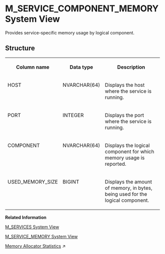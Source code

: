 <!-- loio20bed4f675191014a4cf8e62c28d16ae -->

# M\_SERVICE\_COMPONENT\_MEMORY System View

Provides service-specific memory usage by logical component.



<a name="loio20bed4f675191014a4cf8e62c28d16ae___m__s_e_r_v_i_c_e__c_o_m_p_o_n_e_n_t__m_e_m_o_r_y_1struct_M_SERVICE_COMPONENT_MEMORY"/>

## Structure


<table>
<tr>
<th valign="top">

Column name

</th>
<th valign="top">

Data type

</th>
<th valign="top">

Description

</th>
</tr>
<tr>
<td valign="top">

HOST

</td>
<td valign="top">

NVARCHAR\(64\)

</td>
<td valign="top">

Displays the host where the service is running.

</td>
</tr>
<tr>
<td valign="top">

PORT

</td>
<td valign="top">

INTEGER

</td>
<td valign="top">

Displays the port where the service is running.

</td>
</tr>
<tr>
<td valign="top">

COMPONENT

</td>
<td valign="top">

NVARCHAR\(64\)

</td>
<td valign="top">

Displays the logical component for which memory usage is reported.

</td>
</tr>
<tr>
<td valign="top">

USED\_MEMORY\_SIZE

</td>
<td valign="top">

BIGINT

</td>
<td valign="top">

Displays the amount of memory, in bytes, being used for the logical component.

</td>
</tr>
</table>

**Related Information**  


[M\_SERVICES System View](m-services-system-view-20c4ef8.md "Provides the status of all services.")

[M\_SERVICE\_MEMORY System View](m-service-memory-system-view-20bf33c.md "Displays detailed memory utilization information by services.")

[Memory Allocator Statistics](https://help.sap.com/viewer/f9c5015e72e04fffa14d7d4f7267d897/2024_3_QRC/en-US/546bac9a6f924210aabd34dc90c00e05.html "Detailed information about memory consumption can be found by looking into allocator statistics.") :arrow_upper_right:

